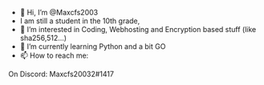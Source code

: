 - 👋 Hi, I’m @Maxcfs2003
- I am still a student in the 10th grade,
- 👀 I’m interested in Coding, Webhosting and Encryption based stuff (like sha256,512...)
- 🌱 I’m currently learning Python and a bit GO
- 📫 How to reach me:
 
On Discord:
Maxcfs20032#1417

<!---
Maxcfs2003/Maxcfs2003 is a ✨ special ✨ repository because its `README.md` (this file) appears on your GitHub profile.
You can click the Preview link to take a look at your changes.
--->
